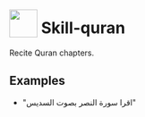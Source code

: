 # <img src='https://raw.githack.com/FortAwesome/Font-Awesome/master/svgs/solid/laugh-beam.svg' card_color='#22a7f0' width='50' height='50' style='vertical-align:bottom'/> Skill-quran
Recite Quran chapters. 

## Examples 
* "اقرا سورة النصر بصوت السديس"
